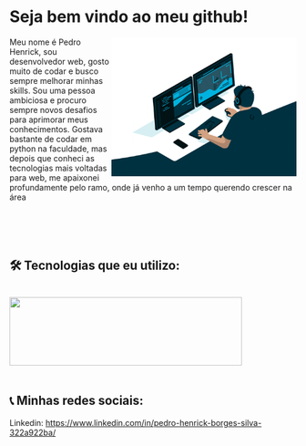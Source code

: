 <h1>Seja bem vindo ao meu github!</h1>
<img src="banner.gif" width = "325px" align = "right" >

Meu nome é Pedro Henrick, sou desenvolvedor web, gosto muito de codar e busco sempre melhorar minhas skills. Sou uma pessoa ambiciosa e procuro sempre novos desafios para aprimorar meus conhecimentos. Gostava bastante de codar em python na faculdade, mas depois que conheci as tecnologias mais voltadas para web, me apaixonei profundamente pelo ramo, onde já venho a um tempo querendo crescer na área  <br><br><br><br><br>
<h2>🛠️ Tecnologias que eu utilizo:</h2>

<div style="display: inline_block"><br>
 <img height="120" width="90%" src="https://skillicons.dev/icons?i=js,cs,mongodb,postgres,mysql,nodejs,html,css&perline=10"><br></br>
</div>

<h2>📞 Minhas redes sociais:</h2>

Linkedin: https://www.linkedin.com/in/pedro-henrick-borges-silva-322a922ba/<br>
